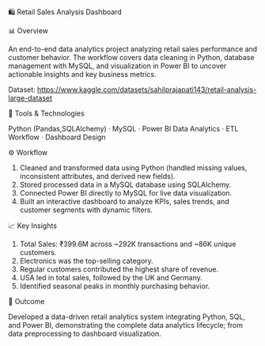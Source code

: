 🛍️ Retail Sales Analysis Dashboard

📊 Overview

An end-to-end data analytics project analyzing retail sales performance and customer behavior. The workflow covers data cleaning in Python, database management with MySQL, and visualization in Power BI to uncover actionable insights and key business metrics.

Dataset: https://www.kaggle.com/datasets/sahilprajapati143/retail-analysis-large-dataset

🧰 Tools & Technologies

Python (Pandas,SQLAlchemy) · MySQL · Power BI Data Analytics · ETL Workflow · Dashboard Design

⚙️ Workflow

1. Cleaned and transformed data using Python (handled missing values, inconsistent attributes, and derived new fields).
2. Stored processed data in a MySQL database using SQLAlchemy.
3. Connected Power BI directly to MySQL for live data visualization.
4. Built an interactive dashboard to analyze KPIs, sales trends, and customer segments with dynamic filters.

📈 Key Insights

1. Total Sales: ₹399.6M across ~292K transactions and ~86K unique customers.
2. Electronics was the top-selling category.
3. Regular customers contributed the highest share of revenue.
4. USA led in total sales, followed by the UK and Germany.
5. Identified seasonal peaks in monthly purchasing behavior.
   
🚀 Outcome

Developed a data-driven retail analytics system integrating Python, SQL, and Power BI, demonstrating the complete data analytics lifecycle; from data preprocessing to dashboard visualization.
